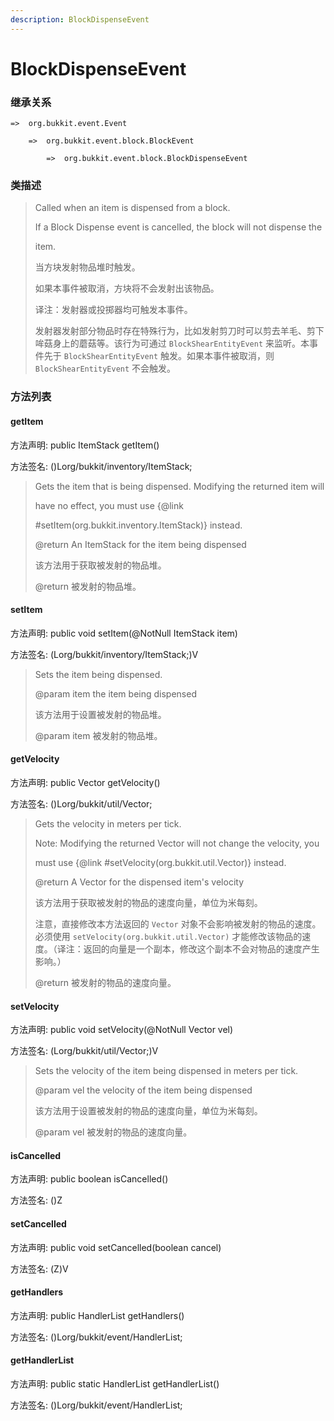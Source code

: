 ```yaml
---
description: BlockDispenseEvent
---
```


# BlockDispenseEvent

### 继承关系

    =>  org.bukkit.event.Event

        =>  org.bukkit.event.block.BlockEvent

            =>  org.bukkit.event.block.BlockDispenseEvent

### 类描述

> Called when an item is dispensed from a block.
>
> If a Block Dispense event is cancelled, the block will not dispense the
>
> item.
>
> 当方块发射物品堆时触发。
>
> 如果本事件被取消，方块将不会发射出该物品。
>
> 译注：发射器或投掷器均可触发本事件。
>
> 发射器发射部分物品时存在特殊行为，比如发射剪刀时可以剪去羊毛、剪下哞菇身上的蘑菇等。该行为可通过 `BlockShearEntityEvent` 来监听。本事件先于 `BlockShearEntityEvent` 触发。如果本事件被取消，则 `BlockShearEntityEvent` 不会触发。

### 方法列表

#### getItem

方法声明: public ItemStack getItem()

方法签名: ()Lorg/bukkit/inventory/ItemStack;

> Gets the item that is being dispensed. Modifying the returned item will
>
> have no effect, you must use {@link
>
> #setItem(org.bukkit.inventory.ItemStack)} instead.
>
> @return An ItemStack for the item being dispensed
>
> 该方法用于获取被发射的物品堆。
>
> @return 被发射的物品堆。

#### setItem

方法声明: public void setItem(@NotNull ItemStack item)

方法签名: (Lorg/bukkit/inventory/ItemStack;)V

> Sets the item being dispensed.
>
> @param item the item being dispensed
>
> 该方法用于设置被发射的物品堆。
>
> @param item 被发射的物品堆。

#### getVelocity

方法声明: public Vector getVelocity()

方法签名: ()Lorg/bukkit/util/Vector;

> Gets the velocity in meters per tick.
>
> Note: Modifying the returned Vector will not change the velocity, you
>
> must use {@link #setVelocity(org.bukkit.util.Vector)} instead.
>
> @return A Vector for the dispensed item's velocity
>
> 该方法用于获取被发射的物品的速度向量，单位为米每刻。
>
> 注意，直接修改本方法返回的 `Vector` 对象不会影响被发射的物品的速度。必须使用 `setVelocity(org.bukkit.util.Vector)` 才能修改该物品的速度。（译注：返回的向量是一个副本，修改这个副本不会对物品的速度产生影响。）
>
> @return 被发射的物品的速度向量。

#### setVelocity

方法声明: public void setVelocity(@NotNull Vector vel)

方法签名: (Lorg/bukkit/util/Vector;)V

> Sets the velocity of the item being dispensed in meters per tick.
>
> @param vel the velocity of the item being dispensed
>
> 该方法用于设置被发射的物品的速度向量，单位为米每刻。
>
> @param vel 被发射的物品的速度向量。

#### isCancelled

方法声明: public boolean isCancelled()

方法签名: ()Z

#### setCancelled

方法声明: public void setCancelled(boolean cancel)

方法签名: (Z)V

#### getHandlers

方法声明: public HandlerList getHandlers()

方法签名: ()Lorg/bukkit/event/HandlerList;

#### getHandlerList

方法声明: public static HandlerList getHandlerList()

方法签名: ()Lorg/bukkit/event/HandlerList;